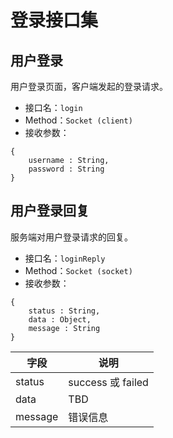 # 登录接口集

## 用户登录
用户登录页面，客户端发起的登录请求。

* 接口名：`login`
* Method：`Socket (client)`
* 接收参数：
```
{
    username : String,
    password : String
}
```

## 用户登录回复
服务端对用户登录请求的回复。

* 接口名：`loginReply`
* Method：`Socket (socket)`
* 接收参数：
```
{
    status : String,
    data : Object,
    message : String
}
```
| 字段 | 说明 |
| --- | --- |
| status | success 或 failed |
| data | TBD |
| message | 错误信息 |